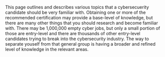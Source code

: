 This page outlines and describes various topics that a cybersecuerity candidate should be very familiar with. Obtaining one or more of the recommended certification may provide a base-level of knowledge, but there are many other things that you should research and become familiar with. There may be 1,000,000 empty cyber jobs, but only a small portion of those are entry-level and there are thousands of other entry-level candidates trying to break into the cybersecurity industry. The way to separate youself from that general group is having a broader and refined level of knowledge in the relevant areas. 
